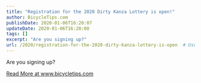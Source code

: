 ```yaml
---
title: "Registration for the 2020 Dirty Kanza Lottery is open!"
author: BicycleTips.com
publishDate: 2020-01-06T16:20:07
updateDate: 2020-01-06T16:20:08
tags: []
excerpt: "Are you signing up?"
url: /2020/registration-for-the-2020-dirty-kanza-lottery-is-open  # Use the generated URL with year
---
```

<p>Are you signing up?</p> <a href="https://www.bicycletips.com/home/2020/01/registration-for-the-2020-dirty-kanza-lottery-is-open">Read More at www.bicycletips.com</a>
